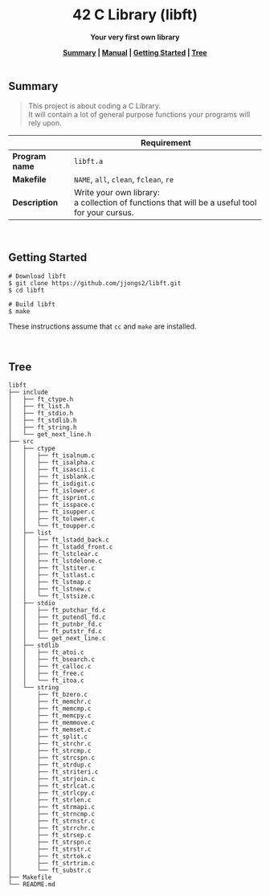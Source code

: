 <h1 align="center">42 C Library (libft)</h1>

<p align="center"><strong>Your very first own library</strong></p>

<div align="center">
  <strong>
    <a href="https://github.com/jjongs2/libft#summary">Summary</a> |
    <a href="https://jjongs2.github.io/42-C-Library/libft/">Manual</a> |
    <a href="https://github.com/jjongs2/libft#getting-started">Getting Started</a> |
    <a href="https://github.com/jjongs2/libft#tree">Tree</a>
  </strong>
</div>

<br/>

## Summary

> This project is about coding a C Library.  
> It will contain a lot of general purpose functions your programs will rely upon.

|                  | Requirement                                                                                       |
| ---------------- | ------------------------------------------------------------------------------------------------- |
| **Program name** | `libft.a`                                                                                         |
| **Makefile**     | `NAME`, `all`, `clean`, `fclean`, `re`                                                            |
| **Description**  | Write your own library:<br/>a collection of functions that will be a useful tool for your cursus. |

<br/>

## Getting Started

```shell
# Download libft
$ git clone https://github.com/jjongs2/libft.git
$ cd libft

# Build libft
$ make
```

These instructions assume that `cc` and `make` are installed.

<br/>

## Tree

```shell
libft
├── include
│   ├── ft_ctype.h
│   ├── ft_list.h
│   ├── ft_stdio.h
│   ├── ft_stdlib.h
│   ├── ft_string.h
│   └── get_next_line.h
├── src
│   ├── ctype
│   │   ├── ft_isalnum.c
│   │   ├── ft_isalpha.c
│   │   ├── ft_isascii.c
│   │   ├── ft_isblank.c
│   │   ├── ft_isdigit.c
│   │   ├── ft_islower.c
│   │   ├── ft_isprint.c
│   │   ├── ft_isspace.c
│   │   ├── ft_isupper.c
│   │   ├── ft_tolower.c
│   │   └── ft_toupper.c
│   ├── list
│   │   ├── ft_lstadd_back.c
│   │   ├── ft_lstadd_front.c
│   │   ├── ft_lstclear.c
│   │   ├── ft_lstdelone.c
│   │   ├── ft_lstiter.c
│   │   ├── ft_lstlast.c
│   │   ├── ft_lstmap.c
│   │   ├── ft_lstnew.c
│   │   └── ft_lstsize.c
│   ├── stdio
│   │   ├── ft_putchar_fd.c
│   │   ├── ft_putendl_fd.c
│   │   ├── ft_putnbr_fd.c
│   │   ├── ft_putstr_fd.c
│   │   └── get_next_line.c
│   ├── stdlib
│   │   ├── ft_atoi.c
│   │   ├── ft_bsearch.c
│   │   ├── ft_calloc.c
│   │   ├── ft_free.c
│   │   └── ft_itoa.c
│   └── string
│       ├── ft_bzero.c
│       ├── ft_memchr.c
│       ├── ft_memcmp.c
│       ├── ft_memcpy.c
│       ├── ft_memmove.c
│       ├── ft_memset.c
│       ├── ft_split.c
│       ├── ft_strchr.c
│       ├── ft_strcmp.c
│       ├── ft_strcspn.c
│       ├── ft_strdup.c
│       ├── ft_striteri.c
│       ├── ft_strjoin.c
│       ├── ft_strlcat.c
│       ├── ft_strlcpy.c
│       ├── ft_strlen.c
│       ├── ft_strmapi.c
│       ├── ft_strncmp.c
│       ├── ft_strnstr.c
│       ├── ft_strrchr.c
│       ├── ft_strsep.c
│       ├── ft_strspn.c
│       ├── ft_strstr.c
│       ├── ft_strtok.c
│       ├── ft_strtrim.c
│       └── ft_substr.c
├── Makefile
└── README.md
```
